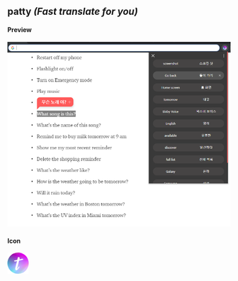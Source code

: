 ## patty *(Fast translate for you)*

#### Preview
![preview](./README/preview.PNG)

#### Icon
![icon](./icons/v2_48.png)
